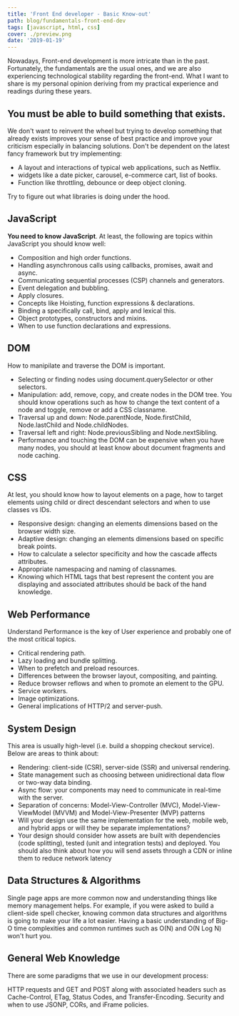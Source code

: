 ```yaml
---
title: 'Front End developer - Basic Know-out'
path: blog/fundamentals-front-end-dev
tags: [javascript, html, css]
cover: ./preview.png
date: '2019-01-19'
---
```


Nowadays, Front-end development is more intricate than in the past. Fortunately, the fundamentals are the usual ones, and we are also experiencing technological stability regarding the front-end.
What I want to share is my personal opinion deriving from my practical experience and readings during these years.

## You must be able to build something that exists.

We don't want to reinvent the wheel but trying to develop something that already exists improves your sense of best practice and improve your criticism especially in balancing solutions. Don't be dependent on the latest fancy framework but try implementing:

- A layout and interactions of typical web applications, such as Netflix.
- widgets like a date picker, carousel, e-commerce cart, list of books.
- Function like throttling, debounce or deep object cloning.

Try to figure out what libraries is doing under the hood.

## JavaScript

**You need to know JavaScript**. At least, the following are topics within JavaScript you should know well:

- Composition and high order functions.
- Handling asynchronous calls using callbacks, promises, await and async.
- Communicating sequential processes (CSP) channels and generators.
- Event delegation and bubbling.
- Apply closures.
- Concepts like Hoisting, function expressions & declarations.
- Binding a specifically call, bind, apply and lexical this.
- Object prototypes, constructors and mixins.
- When to use function declarations and expressions.

## DOM

How to manipilate and traverse the DOM is important.

- Selecting or finding nodes using document.querySelector or other selectors.
- Manipulation: add, remove, copy, and create nodes in the DOM tree. You should know operations such as how to change the text content of a node and toggle, remove or add a CSS classname.
- Traversal up and down: Node.parentNode, Node.firstChild, Node.lastChild and Node.childNodes.
- Traversal left and right: Node.previousSibling and Node.nextSibling.
- Performance and touching the DOM can be expensive when you have many nodes, you should at least know about document fragments and node caching.

## CSS

At lest, you should know how to layout elements on a page, how to target elements using child or direct descendant selectors and when to use classes vs IDs.

- Responsive design: changing an elements dimensions based on the browser width size.
- Adaptive design: changing an elements dimensions based on specific break points.
- How to calculate a selector specificity and how the cascade affects attributes.
- Appropriate namespacing and naming of classnames.
- Knowing which HTML tags that best represent the content you are displaying and associated attributes should be back of the hand knowledge.

## Web Performance

Understand Performance is the key of User experience and probably one of the most critical topics.

- Critical rendering path.
- Lazy loading and bundle splitting.
- When to prefetch and preload resources.
- Differences between the browser layout, compositing, and painting.
- Reduce browser reflows and when to promote an element to the GPU.
- Service workers.
- Image optimizations.
- General implications of HTTP/2 and server-push.

## System Design

This area is usually high-level (i.e. build a shopping checkout service).
Below are areas to think about:

- Rendering: client-side (CSR), server-side (SSR) and universal rendering.
- State management such as choosing between unidirectional data flow or two-way data binding.
- Async flow: your components may need to communicate in real-time with the server.
- Separation of concerns: Model-View-Controller (MVC), Model-View-ViewModel (MVVM) and Model-View-Presenter (MVP) patterns
- Will your design use the same implementation for the web, mobile web, and hybrid apps or will they be separate implementations?
- Your design should consider how assets are built with dependencies (code splitting), tested (unit and integration tests) and deployed. You should also think about how you will send assets through a CDN or inline them to reduce network latency

## Data Structures & Algorithms

Single page apps are more common now and understanding things like memory management helps.
For example, if you were asked to build a client-side spell checker, knowing common data structures and algorithms is going to make your life a lot easier.
Having a basic understanding of Big-O time complexities and common runtimes such as O(N) and O(N Log N) won't hurt you.

## General Web Knowledge

There are some paradigms that we use in our development process:

HTTP requests and GET and POST along with associated headers such as Cache-Control, ETag, Status Codes, and Transfer-Encoding.
Security and when to use JSONP, CORs, and iFrame policies.

